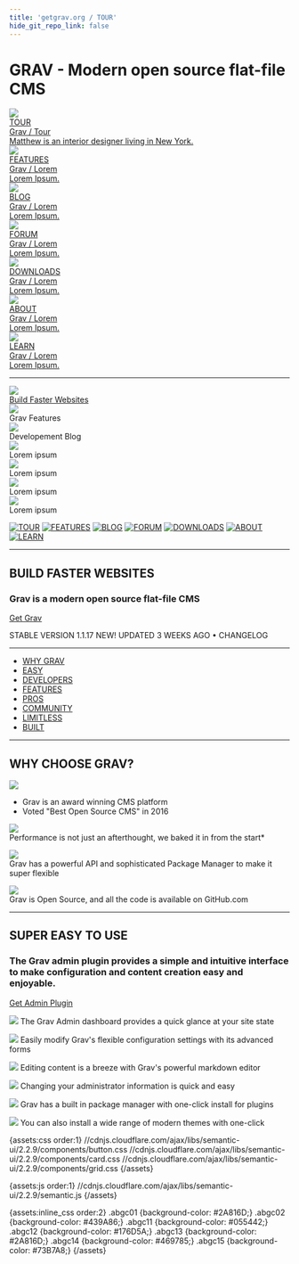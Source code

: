 ```yaml
---
title: 'getgrav.org / TOUR'
hide_git_repo_link: false
---
```


# GRAV - Modern open source flat-file CMS

<div class="ui five stackable doubling cards">

<a class="ui card" href="http://lab.webentiel.com/grav">
<div class="image"><img class="abgc01" src="http://lab.webentiel.com/grav/user/pages/02.getgrav-org/04.tour/wa01-grav-tour.png"></div><div class="content"><div class="header">TOUR</div><div class="meta"><span class="category">Grav / Tour</span></div><div class="description">Matthew is an interior designer living in New York.</div></div></a>

<a class="ui card" href="http://lab.webentiel.com/grav">
<div class="image"><img class="abgc02" src="http://lab.webentiel.com/grav/user/pages/02.getgrav-org/04.tour/wa02-grav-features.png"></div><div class="content"><div class="header">FEATURES</div><div class="meta"><span class="category">Grav / Lorem</span></div><div class="description">Lorem Ipsum.</div></div></a>

<a class="ui card" href="http://lab.webentiel.com/grav">
<div class="image"><img class="abgc02" src="http://lab.webentiel.com/grav/user/pages/02.getgrav-org/04.tour/wa03-grav-blog.png"></div><div class="content"><div class="header">BLOG</div><div class="meta"><span class="category">Grav / Lorem</span></div><div class="description">Lorem Ipsum.</div></div></a>

<a class="ui card" href="http://lab.webentiel.com/grav">
<div class="image"><img class="abgc02" src="http://lab.webentiel.com/grav/user/pages/02.getgrav-org/04.tour/wa04-grav-forum.png"></div><div class="content"><div class="header">FORUM</div><div class="meta"><span class="category">Grav / Lorem</span></div><div class="description">Lorem Ipsum.</div></div></a>

<a class="ui card" href="http://lab.webentiel.com/grav">
<div class="image"><img class="abgc02" src="http://lab.webentiel.com/grav/user/pages/02.getgrav-org/04.tour/wa05-grav-downloads.png"></div><div class="content"><div class="header">DOWNLOADS</div><div class="meta"><span class="category">Grav / Lorem</span></div><div class="description">Lorem Ipsum.</div></div></a>

<a class="ui card" href="http://lab.webentiel.com/grav">
<div class="image"><img class="abgc02" src="http://lab.webentiel.com/grav/user/pages/02.getgrav-org/04.tour/wa06-grav-about.png"></div><div class="content"><div class="header">ABOUT</div><div class="meta"><span class="category">Grav / Lorem</span></div><div class="description">Lorem Ipsum.</div></div></a>

<a class="ui card" href="http://lab.webentiel.com/grav">
<div class="image"><img class="abgc02" src="http://lab.webentiel.com/grav/user/pages/02.getgrav-org/04.tour/wa07-grav-learn.png"></div><div class="content"><div class="header">LEARN</div><div class="meta"><span class="category">Grav / Lorem</span></div><div class="description">Lorem Ipsum.</div></div></a>

</div>

---

<div class="ui three column grid stackable doubling">

  <div class="column">
    <div class="ui fluid card">
      <div class="image">
        <a href="/grav/getgrav-org/tour" target="_parent"><img src="/grav/user/pages/02.getgrav-org/04.tour/_01.png"></a>
      </div>
      <div class="content">
        <a class="header" href="/grav/getgrav-org">Build Faster Websites</a>
      </div>
    </div>
  </div>
  
  <div class="column">
    <div class="ui fluid card">
      <div class="image">
        <img src="http://lab.webentiel.com/grav/user/pages/02.getgrav-org/_02.png">
      </div>
      <div class="content">
        <a class="header">Grav Features</a>
      </div>
    </div>
  </div>
  
  <div class="column">
    <div class="ui fluid card">
      <div class="image">
        <img src="http://lab.webentiel.com/grav/user/pages/02.getgrav-org/_03.png">
      </div>
      <div class="content">
        <a class="header">Developement Blog</a>
      </div>
    </div>
  </div>
  
  <div class="column">
    <div class="ui fluid card">
      <div class="image">
        <img src="http://lab.webentiel.com/grav/user/pages/02.getgrav-org/_04.png">
      </div>
      <div class="content">
        <a class="header">Lorem ipsum</a>
      </div>
    </div>
  </div>
  
  <div class="column">
    <div class="ui fluid card">
      <div class="image">
        <img src="http://lab.webentiel.com/grav/user/pages/02.getgrav-org/_05.png">
      </div>
      <div class="content">
        <a class="header">Lorem ipsum</a>
      </div>
    </div>
  </div>
  
  <div class="column">
    <div class="ui fluid card">
      <div class="image">
        <img src="http://lab.webentiel.com/grav/user/pages/02.getgrav-org/_06.png">
      </div>
      <div class="content">
        <a class="header">Lorem ipsum</a>
      </div>
    </div>
  </div>
  
  <div class="column">
    <div class="ui fluid card">
      <div class="image">
        <img src="http://lab.webentiel.com/grav/user/pages/02.getgrav-org/_07.png">
      </div>
      <div class="content">
        <a class="header">Lorem ipsum</a>
      </div>
    </div>
  </div>
  
</div>

[![TOUR](_01.png)](https://getgrav.org/)
[![FEATURES](_02.png)](https://getgrav.org/features/)
[![BLOG](_03.png)](https://getgrav.org/blog/)
[![FORUM](_04.png)](https://getgrav.org/forum/)
[![DOWNLOADS](_05.png)](https://getgrav.org/downloads/)
[![ABOUT](_06.png)](https://getgrav.org/about/)
[![LEARN](_07.png)](https://learn.getgrav.org/)

---

## BUILD FASTER WEBSITES
### Grav is a modern open source flat-file CMS

<a class="button button-outline button-fancy2" href="/downloads">Get Grav</a>

STABLE VERSION 1.1.17 NEW! UPDATED 3 WEEKS AGO • CHANGELOG

---

- [WHY GRAV](https://getgrav.org/#why_grav) 
- [EASY](https://getgrav.org/#easy) 
- [DEVELOPERS](https://getgrav.org/#developers) 
- [FEATURES](https://getgrav.org/#features) 
- [PROS](https://getgrav.org/#pros) 
- [COMMUNITY](https://getgrav.org/#community) 
- [LIMITLESS](https://getgrav.org/#limitless) 
- [BUILT](https://getgrav.org/#built)

---

## WHY CHOOSE GRAV?

![](best-open-source-cms.png)

- Grav is an award winning CMS platform
- Voted "Best Open Source CMS" in 2016

![](fast.png)   
Performance is not just an afterthought, we baked it in from the start*

![](extensible.png)   
Grav has a powerful API and sophisticated Package Manager to make it super flexible

![](open-source.png)   
Grav is Open Source, and all the code is available on GitHub.com


---

## SUPER EASY TO USE

### The Grav admin plugin provides a simple and intuitive interface to make configuration and content creation easy and enjoyable.

<a href="/downloads/plugins" class="button button-solid button-fancy">
Get Admin Plugin
</a>

![](001-dashboard.png)
The Grav Admin dashboard provides a quick glance at your site state 

![](002-config.png)
Easily modify Grav's flexible configuration settings with its advanced forms

![](003-editpage.png)
Editing content is a breeze with Grav's powerful markdown editor

![](004-user.png)
Changing your administrator information is quick and easy

![](005-plugins.png)
Grav has a built in package manager with one-click install for plugins

![](006-themes.png)
You can also install a wide range of modern themes with one-click

{assets:css order:1}
//cdnjs.cloudflare.com/ajax/libs/semantic-ui/2.2.9/components/button.css
//cdnjs.cloudflare.com/ajax/libs/semantic-ui/2.2.9/components/card.css
//cdnjs.cloudflare.com/ajax/libs/semantic-ui/2.2.9/components/grid.css
{/assets}  
    
{assets:js order:1}
//cdnjs.cloudflare.com/ajax/libs/semantic-ui/2.2.9/semantic.js
{/assets}

{assets:inline_css order:2}
.abgc01 {background-color: #2A816D;}
.abgc02 {background-color: #439A86;}
.abgc11 {background-color: #055442;}
.abgc12 {background-color: #176D5A;}
.abgc13 {background-color: #2A816D;}
.abgc14 {background-color: #469785;}
.abgc15 {background-color: #73B7A8;}
{/assets}




